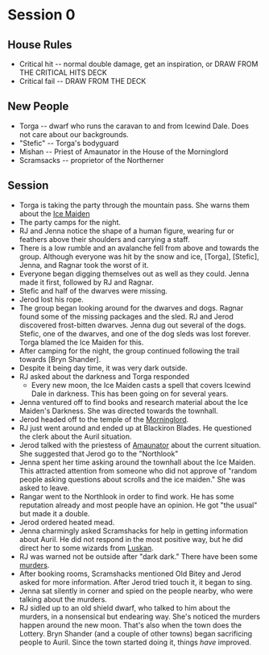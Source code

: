 
# Session 0
## House Rules
* Critical hit -- normal double damage, get an inspiration, or DRAW FROM THE CRITICAL HITS DECK
* Critical fail -- DRAW FROM THE DECK

## New People
* Torga -- dwarf who runs the caravan to and from Icewind Dale.  Does not care about our backgrounds.
* "Stefic" -- Torga's bodyguard
* Mishan -- Priest of Amaunator in the House of the Morninglord
* Scramsacks -- proprietor of the Northerner 

## Session
* Torga is taking the party through the mountain pass. She warns them about the [Ice Maiden](Characters.md#Auril)
* The party camps for the night.
* RJ and Jenna notice the shape of a human figure, wearing fur or feathers above their shoulders and carrying a staff.
* There is a low rumble and an avalanche fell from above and towards the group. Although everyone was hit by the snow and ice, [Torga], [Stefic], Jenna, and Ragnar took the worst of it.
* Everyone began digging themselves out as well as they could. Jenna made it first, followed by RJ and Ragnar.
* Stefic and half of the dwarves were missing.
* Jerod lost his rope.
* The group began looking around for the dwarves and dogs. Ragnar found some of the missing packages and the sled. RJ and Jerod discovered frost-bitten dwarves. Jenna dug out several of the dogs. Stefic, one of the dwarves, and one of the dog sleds was lost forever. Torga blamed the Ice Maiden for this.
* After camping for the night, the group continued following the trail towards [Bryn Shander].
* Despite it being day time, it was very dark outside.
* RJ asked about the darkness and Torga responded
	* Every new moon, the Ice Maiden casts a spell that covers Icewind Dale in darkness. This has been going on for several years.
* Jenna ventured off to find books and research material about the Ice Maiden's Darkness. She was directed towards the townhall.
* Jerod headed off to the temple of the [Morninglord](Characters.md#Lathander).
* RJ just went around and ended up at Blackiron Blades. He questioned the clerk about the Auril situation.
* Jerod talked with the priestess of [Amaunator](Characters.md#Amaunator) about the current situation. She suggested that Jerod go to the "Northlook"
* Jenna spent her time asking around the townhall about the Ice Maiden. This attracted attention from someone who did not approve of "random people asking questions about scrolls and the ice maiden." She was asked to leave.
* Rangar went to the Northlook in order to find work. He has some reputation already and most people have an opinion. He got "the usual" but made it a double.
* Jerod ordered heated mead.
* Jenna charmingly asked Scramshacks for help in getting information about Auril. He did not respond in the most positive way, but he did direct her to some wizards from [Luskan](Places.md#Luskan).
* RJ was warned not be outside after "dark dark." There have been some [murders](Hooks.md#The_Murders).
* After booking rooms, Scramshacks mentioned Old Bitey and Jerod asked for more information. After Jerod tried touch it, it began to sing.
* Jenna sat silently in  corner and spied on the people nearby, who were talking about the murders.
* RJ sidled up to an old shield dwarf, who talked to him about the murders, in a nonsensical but endearing way. She's noticed the murders happen around the new moon. That's also when the town does the Lottery. Bryn Shander (and a couple of other towns) began sacrificing people to Auril. Since the town started doing it, things _have_ improved.
